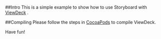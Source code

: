 ##Intro
This is a simple example to show how to use Storyboard with [ViewDeck](https://github.com/Inferis/ViewDeck) .

##Compiling
Please follow the steps in [CocoaPods](https://github.com/CocoaPods/CocoaPods) to compile ViewDeck. 

Have fun!